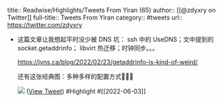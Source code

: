title:: Readwise/Highlights/Tweets From Yiran (65)
author:: [[@zdyxry on Twitter]]
full-title:: Tweets From Yiran
category:: #tweets
url:: https://twitter.com/zdyxry

- 这篇文章让我想起平时没少被 DNS 坑：
  ssh 中的 UseDNS；文中提到的 socket.getaddrinfo； libvirt 热迁移；时钟同步。。。
  
  https://jvns.ca/blog/2022/02/23/getaddrinfo-is-kind-of-weird/
  
  还有这张经典图：多种多样的配置方式🤯🤯🤯
  
  ![](https://pbs.twimg.com/media/FUC-3jgaIAALAKy.png) ([View Tweet](https://twitter.com/zdyxry/status/1531434485245693952)) #Highlight #[[2022-06-03]]